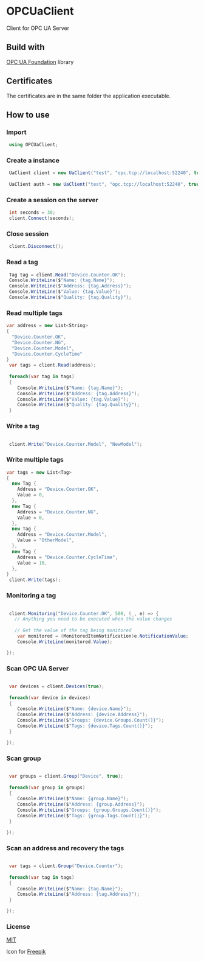 # OPCUaClient
Client for OPC UA Server

## Build with
[OPC UA Foundation](https://github.com/OPCFoundation/UA-.NETStandard) library

## Certificates
The certificates are in the same folder the application executable.

## How to use

### Import

```cs
 using OPCUaClient;
```



### Create a instance

```cs
 UaClient client = new UaClient("test", "opc.tcp://localhost:52240", true, true);
 
 UaClient auth = new UaClient("test", "opc.tcp://localhost:52240", true, true, "admin", "admin");
```
### Create a session on the server

```cs
 int seconds = 30;
 client.Connect(seconds);
```


### Close session

```cs
 client.Disconnect();
```


### Read a tag

```cs
 Tag tag = client.Read("Device.Counter.OK");
 Console.WriteLine($"Name: {tag.Name}");
 Console.WriteLine($"Address: {tag.Address}");
 Console.WriteLine($"Value: {tag.Value}");
 Console.WriteLine($"Quality: {tag.Quality}");
```

### Read multiple tags

```cs
var address = new List<String>
{
  "Device.Counter.OK",
  "Device.Counter.NG",
  "Device.Counter.Model",
  "Device.Counter.CycleTime"
}
 var tags = client.Read(address);
 
 foreach(var tag in tags)
 {
    Console.WriteLine($"Name: {tag.Name}");
    Console.WriteLine($"Address: {tag.Address}");
    Console.WriteLine($"Value: {tag.Value}");
    Console.WriteLine($"Quality: {tag.Quality}");
 }
```

### Write a tag

```cs

 client.Write("Device.Counter.Model", "NewModel");
```


### Write multiple tags

```cs
var tags = new List<Tag>
{
  new Tag {
    Address = "Device.Counter.OK",
    Value = 0,
  },
  new Tag {
    Address = "Device.Counter.NG",
    Value = 0,
  },
  new Tag {
    Address = "Device.Counter.Model",
    Value = "OtherModel",
  },
  new Tag {
    Address = "Device.Counter.CycleTime",
    Value = 10,
  },
}
 client.Write(tags);
```

### Monitoring a tag

```cs

 client.Monitoring("Device.Counter.OK", 500, (_, e) => {
   // Anything you need to be executed when the value changes
 
   // Get the value of the tag being monitored
    var monitored = (MonitoredItemNotification)e.NotificationValue;
    Console.WriteLine(monitored.Value);

});
```

### Scan OPC UA Server

```cs

 var devices = client.Devices(true);
 
 foreach(var device in devices)
 {
    Console.WriteLine($"Name: {device.Name}");
    Console.WriteLine($"Address: {device.Address}");
    Console.WriteLine($"Groups: {device.Groups.Count()}");
    Console.WriteLine($"Tags: {device.Tags.Count()}");
 }

});
```

### Scan group

```cs

 var groups = client.Group("Device", true);
 
 foreach(var group in groups)
 {
    Console.WriteLine($"Name: {group.Name}");
    Console.WriteLine($"Address: {group.Address}");
    Console.WriteLine($"Groups: {group.Groups.Count()}");
    Console.WriteLine($"Tags: {group.Tags.Count()}");
 }

});
```

### Scan an address and recovery the tags

```cs

 var tags = client.Group("Device.Counter");
 
 foreach(var tag in tags)
 {
    Console.WriteLine($"Name: {tag.Name}");
    Console.WriteLine($"Address: {tag.Address}");
 }

});
```

### License

[MIT](./LICENSE.md)

Icon for [Freepik](https://www.flaticon.com/authors/freepik)
